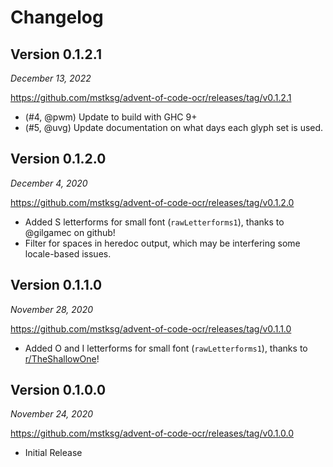 Changelog
=========

Version 0.1.2.1
---------------

*December 13, 2022*

<https://github.com/mstksg/advent-of-code-ocr/releases/tag/v0.1.2.1>

*   (#4, @pwm) Update to build with GHC 9+
*   (#5, @uvg) Update documentation on what days each glyph set is used.

Version 0.1.2.0
---------------

*December 4, 2020*

<https://github.com/mstksg/advent-of-code-ocr/releases/tag/v0.1.2.0>

*   Added S letterforms for small font (`rawLetterforms1`), thanks to @gilgamec
    on github!
*   Filter for spaces in heredoc output, which may be interfering some
    locale-based issues.

Version 0.1.1.0
---------------

*November 28, 2020*

<https://github.com/mstksg/advent-of-code-ocr/releases/tag/v0.1.1.0>

*   Added O and I letterforms for small font (`rawLetterforms1`), thanks to
    [r/TheShallowOne][]!

    [r/TheShallowOne]: https://www.reddit.com/r/adventofcode/comments/k0lzz6/adventofcodeocr_command_line_utilityhaskell/gdwwu39

Version 0.1.0.0
---------------

*November 24, 2020*

<https://github.com/mstksg/advent-of-code-ocr/releases/tag/v0.1.0.0>

*   Initial Release
